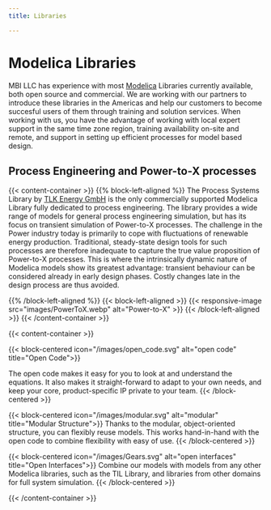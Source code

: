 ```yaml
---
title: Libraries 

---
```


# Modelica Libraries

MBI LLC has experience with most [Modelica](https://www.modelica.org) Libraries currently available, both open source and commercial. We are working with our partners to introduce these libraries in the Americas and help our customers to become succesful users of them through training and solution services. When working with us, you have the advantage of working with local expert support in the same time zone region, training availability on-site and remote, and support in setting up efficient processes for model based design. 

## Process Engineering and Power-to-X processes
{{< content-container >}}
{{% block-left-aligned %}}
The Process Systems Library by [TLK Energy GmbH](https://tlk-energy.de/en) is the only commercially supported Modelica Library fully dedicated to process engineering. The library provides a wide range of models for general process engineering simulation, but has its focus on transient simulation of Power-to-X processes. The challenge in the Power industry today is primarily to cope with fluctuations of renewable energy production. Traditional, steady-state design tools for such processes are therefore inadequate to capture the true value proposition of Power-to-X processes. This is where the intrinsically dynamic nature of Modelica models show its greatest advantage: transient behaviour can be considered already in early design phases. Costly changes late in the design process are thus avoided.   
<!-- {{< resize-images pattern="assets/PSL-PtX.webp" size="400x" >}} ![Power-to-X](PSL-PtX.webp) -->
{{% /block-left-aligned %}}
{{< block-left-aligned >}}
{{< responsive-image src="images/PowerToX.webp" alt="Power-to-X" >}}
{{< /block-left-aligned >}}
{{< /content-container >}}

{{< content-container >}}

{{< block-centered icon="/images/open_code.svg" alt="open code" title="Open Code">}}

The open code makes it easy for you to look at and understand the equations. It also makes it straight-forward to adapt to your own needs, and keep your core, product-specific IP private to your team.
{{< /block-centered >}}

{{< block-centered icon="/images/modular.svg" alt="modular" title="Modular Structure">}}
Thanks to the modular, object-oriented structure, you can flexibly reuse models. This works hand-in-hand with the open code to combine flexibility with easy of use. 
{{< /block-centered >}}

{{< block-centered icon="/images/Gears.svg" alt="open interfaces" title="Open Interfaces">}}
Combine our models with models from any other Modelica libraries, such as the TIL Library, and libraries from other domains for full system simulation.
{{< /block-centered >}}

{{< /content-container >}}


